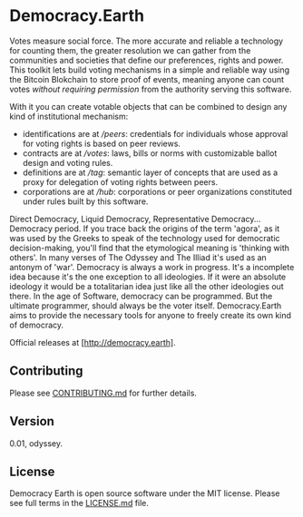 # Democracy.Earth

Votes measure social force. The more accurate and reliable a technology for counting them, the greater resolution we can gather from the communities and societies that define our preferences, rights and power. This toolkit lets build voting mechanisms in a simple and reliable way using the Bitcoin Blokchain to store proof of events, meaning anyone can count votes *without requiring permission* from the authority serving this software.

With it you can create votable objects that can be combined to design any kind of institutional mechanism:

- identifications are at */peers*: credentials for individuals whose approval for voting rights is based on peer reviews.
- contracts are at */votes*: laws, bills or norms with customizable ballot design and voting rules.
- definitions are at */tag*: semantic layer of concepts that are used as a proxy for delegation of voting rights between peers.
- corporations are at */hub*: corporations or peer organizations constituted under rules built by this software.


Direct Democracy, Liquid Democracy, Representative Democracy... Democracy period. If you trace back the origins of the term 'agora', as it was used by the Greeks to speak of the technology used for democratic decision-making, you'll find that the etymological meaning is 'thinking with others'. In many verses of The Odyssey and The Illiad it's used as an antonym of 'war'. Democracy is always a work in progress. It's a incomplete idea because it's the one exception to all ideologies. If it were an absolute ideology it would be a totalitarian idea just like all the other ideologies out there. In the age of Software, democracy can be programmed. But the ultimate programmer, should always be the voter itself. Democracy.Earth aims to provide the necessary tools for anyone to freely create its own kind of democracy.

Official releases at [http://democracy.earth].

## Contributing

Please see [CONTRIBUTING.md](CONTRIBUTING.md) for further details.

## Version

0.01, odyssey.

## License

Democracy Earth is open source software under the MIT license. Please see full terms in the [LICENSE.md](LICENSE.md) file.

